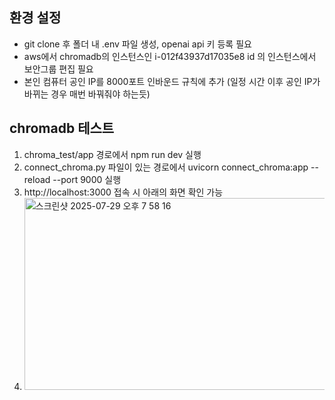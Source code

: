 ## 환경 설정
- git clone 후 폴더 내 .env 파일 생성, openai api 키 등록 필요
- aws에서 chromadb의 인스턴스인 i-012f43937d17035e8 id 의 인스턴스에서 보안그룹 편집 필요
- 본인 컴퓨터 공인 IP를 8000포트 인바운드 규칙에 추가 (일정 시간 이후 공인 IP가 바뀌는 경우 매번 바꿔줘야 하는듯)


## chromadb 테스트
1. chroma_test/app 경로에서 npm run dev 실행
2. connect_chroma.py 파일이 있는 경로에서 uvicorn connect_chroma:app --reload --port 9000 실행
3. http://localhost:3000 접속 시 아래의 화면 확인 가능
4. <img width="716" height="307" alt="스크린샷 2025-07-29 오후 7 58 16" src="https://github.com/user-attachments/assets/eef89717-b990-46e9-b08e-60b93cd23a09" />
   
